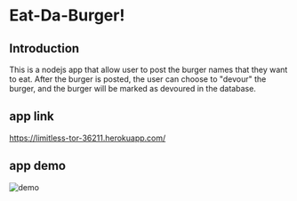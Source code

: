# Eat-Da-Burger!
## Introduction
This is a nodejs app that allow user to post the burger names that they want to eat. After the burger is posted, the user can choose to "devour" the burger, and the burger will be marked as devoured in the database.

## app link
https://limitless-tor-36211.herokuapp.com/

## app demo
![demo](https://github.com/savannahz123/burger/blob/master/demo.gif)
